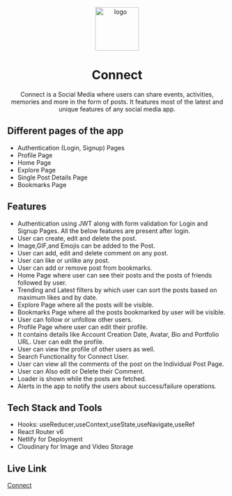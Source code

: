 <div align="center">
  <img src="https://res.cloudinary.com/ditqnzlil/image/upload/v1688965612/kwegxasumsq350syg0om.png" height="100" width="100" alt="logo"/>
  <h1>Connect</h1>
    <p>Connect is a Social Media where users can share events, activities, memories and more in the form of posts. It features most of the latest and unique features of any social media app. </p>
 </div>

## Different pages of the app

- Authentication (Login, Signup) Pages
- Profile Page
- Home Page
- Explore Page
- Single Post Details Page
- Bookmarks Page

## Features

- Authentication using JWT along with form validation for Login and Signup Pages. All the below features are present after login.
- User can create, edit and delete the post.
- Image,GIF,and Emojis can be added to the Post.
- User can add, edit and delete comment on any post.
- User can like or unlike any post.
- User can add or remove post from bookmarks.
- Home Page where user can see their posts and the posts of friends followed by user.
- Trending and Latest filters by which user can sort the posts based on maximum likes and by date.
- Explore Page where all the posts will be visible.
- Bookmarks Page where all the posts bookmarked by user will be visible.
- User can follow or unfollow other users.
- Profile Page where user can edit their profile.
- It contains details like Account Creation Date, Avatar, Bio and Portfolio URL. User can edit the profile.
- User can view the profile of other users as well.
- Search Functionality for Connect User.
- User can view all the comments of the post on the Individual Post Page.
- User can Also edit or Delete their Comment.
- Loader is shown while the posts are fetched.
- Alerts in the app to notify the users about success/failure operations.

## Tech Stack and Tools

- Hooks: useReducer,useContext,useState,useNavigate,useRef
- React Router v6
- Netlify for Deployment
- Cloudinary for Image and Video Storage

## Live Link

[Connect](https://connect-neogcamp.netlify.app/)
